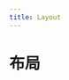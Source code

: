 ```yaml
---
title: Layout
---
```

# 布局

<ClientOnly>
<layout-demo-1></layout-demo-1>
<layout-demo-2></layout-demo-2>
<layout-demo-3></layout-demo-3>
</ClientOnly>